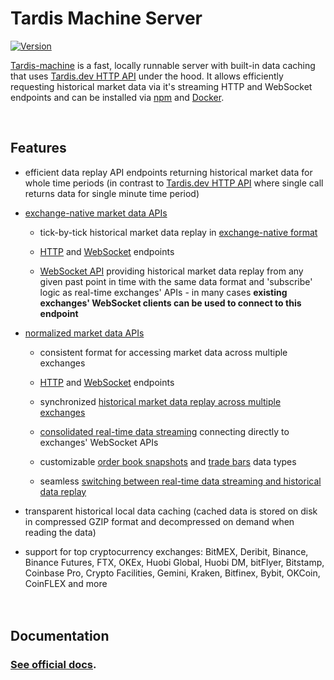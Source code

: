 # Tardis Machine Server

[![Version](https://img.shields.io/npm/v/tardis-machine.svg)](https://www.npmjs.org/package/tardis-machine)

[Tardis-machine](https://docs.tardis.dev/api/tardis-machine) is a fast, locally runnable server with built-in data caching that uses [Tardis.dev HTTP API](https://docs.tardis.dev/api/http) under the hood. It allows efficiently requesting historical market data via it's streaming HTTP and WebSocket endpoints and can be installed via [npm](https://docs.tardis.dev/api/tardis-machine#npm) and [Docker](https://docs.tardis.dev/api/tardis-machine#docker).

<br/>

## Features

- efficient data replay API endpoints returning historical market data for whole time periods \(in contrast to [Tardis.dev HTTP API](https://docs.tardis.dev/api/http) where single call returns data for single minute time period\)

- [exchange-native market data APIs](https://docs.tardis.dev/api/tardis-machine#exchange-native-market-data-apis)

  - tick-by-tick historical market data replay in [exchange-native format](https://docs.tardis.dev/faq/data#what-is-a-difference-between-exchange-native-and-normalized-data-format)

  - [HTTP](https://docs.tardis.dev/api/tardis-machine#http-get-replay-options-options) and [WebSocket](https://docs.tardis.dev/api/tardis-machine#websocket-ws-replay-exchange-exchange-and-from-fromdate-and-to-todate) endpoints

  - [WebSocket API](https://docs.tardis.dev/api/tardis-machine#websocket-ws-replay-exchange-exchange-and-from-fromdate-and-to-todate) providing historical market data replay from any given past point in time with the same data format and 'subscribe' logic as real-time exchanges' APIs - in many cases **existing exchanges' WebSocket clients can be used to connect to this endpoint**

- [normalized market data APIs](https://docs.tardis.dev/api/tardis-machine#normalized-market-data-apis)
  <br/>

  - consistent format for accessing market data across multiple exchanges

  - [HTTP](https://docs.tardis.dev/api/tardis-machine#http-get-replay-normalized-options-options) and [WebSocket](https://docs.tardis.dev/api/tardis-machine#websocket-ws-replay-normalized-options-options) endpoints

  - synchronized [historical market data replay across multiple exchanges](https://docs.tardis.dev/api/tardis-machine#http-get-replay-normalized-options-options)

  - [consolidated real-time data streaming](https://docs.tardis.dev/api/tardis-machine#websocket-ws-stream-normalized-options-options) connecting directly to exchanges' WebSocket APIs

  - customizable [order book snapshots](https://docs.tardis.dev/api/tardis-machine#book_snapshot_-number_of_levels-_-snapshot_interval-time_unit) and [trade bars](https://docs.tardis.dev/api/tardis-machine#trade_bar_-aggregation_interval-suffix) data types
  - seamless [switching between real-time data streaming and historical data replay](https://docs.tardis.dev/api/tardis-machine#normalized-market-data-apis)
    <br/>

- transparent historical local data caching \(cached data is stored on disk in compressed GZIP format and decompressed
  on demand when reading the data\)
  <br/>

- support for top cryptocurrency exchanges: BitMEX, Deribit, Binance, Binance Futures, FTX, OKEx, Huobi Global, Huobi DM, bitFlyer, Bitstamp, Coinbase Pro, Crypto Facilities, Gemini, Kraken, Bitfinex, Bybit, OKCoin, CoinFLEX and more
  <br/>
  <br/>
  <br/>

## Documentation

### [See official docs](https://docs.tardis.dev/api/tardis-machine).

<br/>
<br/>
